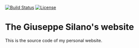 [![Build Status](https://travis-ci.com/gsilano/gsilano.github.io.svg?branch=release)](https://travis-ci.com/gsilano/gsilano.github.io)
[![License](https://img.shields.io/badge/License-Apache%202.0-blue.svg)](https://opensource.org/licenses/Apache-2.0)

# The Giuseppe Silano's website
This is the source code of my personal website.
